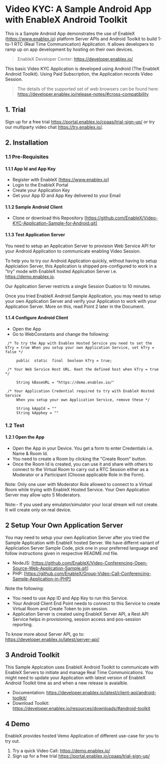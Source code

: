 # Video KYC: A Sample Android App with EnableX Android Toolkit

This is a Sample Android App demonstrates the use of EnableX (https://www.enablex.io) platform Server APIs and Android Toolkit to build 1-to-1 RTC (Real Time Communication) Application.  It allows developers to ramp up on app development by hosting on their own devices. 

> EnableX Developer Center: https://developer.enablex.io/

This basic Video KYC Application is developed using Android (The EnableX Android Toolkit). Using Paid Subscription, the Application records Video Session.

>The details of the supported set of web browsers can be found here:
https://developer.enablex.io/release-notes/#cross-compatibility

## 1. Trial

Sign up for a free trial https://portal.enablex.io/cpaas/trial-sign-up/ or try our multiparty video chat https://try.enablex.io/.

## 2. Installation

### 1.1 Pre-Requisites

#### 1.1.1 App Id and App Key 

* Register with EnableX [https://www.enablex.io] 
* Login to the EnableX Portal
* Create your Application Key
* Get your App ID and App Key delivered to your Email


#### 1.1.2 Sample Android Client 

* Clone or download this Repository [https://github.com/EnableX/Video-KYC-Application-Sample-for-Android.git] 


#### 1.1.3 Test Application Server

You need to setup an Application Server to provision Web Service API for your Android Application to communicate enabling Video Session. 

To help you to try our Android Application quickly, without having to setup Applciation Server, this Application is shipped pre-configured to work in a "try" mode with EnableX hosted Application Server i.e. https://demo.enablex.io. 

Our Application Server restricts a single Session Duation to 10 minutes.

Once you tried EnableX Android Sample Application, you may need to setup your own  Application Server and verify your Application to work with your Application Server.  More on this, read Point 2 later in the Document.


#### 1.1.4 Configure Android Client 

* Open the App
* Go to WebConstants and change the following:
``` 
 /* To try the App with Enablex Hosted Service you need to set the kTry = true When you setup your own Application Service, set kTry = false */
     
     public  static  final  boolean kTry = true;
     
 /* Your Web Service Host URL. Keet the defined host when kTry = true */
 
     String kBaseURL = "https://demo.enablex.io/"
     
 /* Your Application Credential required to try with EnableX Hosted Service
     When you setup your own Application Service, remove these */
     
     String kAppId = ""  
     String kAppkey = ""  
 ```
  
  ### 1.2 Test

  #### 1.2.1 Open the App

  * Open the App in your Device. You get a form to enter Credentials i.e. Name & Room Id.
  * You need to create a Room by clicking the "Create Room" button.
  * Once the Room Id is created, you can use it and share with others to connect to the Virtual Room to carry out a RTC Session either as a Moderator or a Participant (Choose applicable Role in the Form).

  Note: Only one user with Moderator Role allowed to connect to a Virtual Room while trying with EnableX Hosted Service. Your Own Application Server may allow upto 5 Moderators.
  
  Note:- If you used any emulator/simulator your local stream will not create. It will create only on real device.
    
## 2 Setup Your Own Application Server

You may need to setup your own Application Server after you tried the Sample Application with EnableX hosted Server. We have differnt variant of Appliciation Server Sample Code, pick one in your preferred language and follow instructions given in respective README.md file.

* NodeJS: [https://github.com/EnableX/Video-Conferencing-Open-Source-Web-Application-Sample.git]
* PHP: [https://github.com/EnableX/Group-Video-Call-Conferencing-Sample-Application-in-PHP]

Note the following:
* You need to use App ID and App Key to run this Service.
* Your Android Client End Point needs to connect to this Service to create Virtual Room and Create Token to join session.
* Application Server is created using EnableX Server API, a Rest API Service helps in provisioning, session access and pos-session reporting.  

To know more about Server API, go to:
https://developer.enablex.io/latest/server-api/


## 3 Android Toolkit

This Sample Applcation uses EnableX Android Toolkit to communicate with EnableX Servers to initiate and manage Real Time Communications. You might need to update your Application with latest version of EnableX Android Toolkit time as and when a new release is avaialble.   

* Documentation: https://developer.enablex.io/latest/client-api/android-toolkit/
* Download Toolkit: https://developer.enablex.io/resources/downloads/#android-toolkit

## 4 Demo

EnableX provides hosted Vemo Application of different use-case for you to try out.

1. Try a quick Video Call: https://demo.enablex.io/
2. Sign up for a free trial https://portal.enablex.io/cpaas/trial-sign-up/
